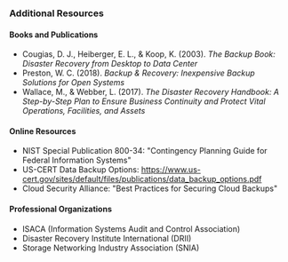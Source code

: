 ### Additional Resources

#### Books and Publications
- Cougias, D. J., Heiberger, E. L., & Koop, K. (2003). *The Backup Book: Disaster Recovery from Desktop to Data Center*
- Preston, W. C. (2018). *Backup & Recovery: Inexpensive Backup Solutions for Open Systems*
- Wallace, M., & Webber, L. (2017). *The Disaster Recovery Handbook: A Step-by-Step Plan to Ensure Business Continuity and Protect Vital Operations, Facilities, and Assets*

#### Online Resources
- NIST Special Publication 800-34: "Contingency Planning Guide for Federal Information Systems"
- US-CERT Data Backup Options: https://www.us-cert.gov/sites/default/files/publications/data_backup_options.pdf
- Cloud Security Alliance: "Best Practices for Securing Cloud Backups"

#### Professional Organizations
- ISACA (Information Systems Audit and Control Association)
- Disaster Recovery Institute International (DRII)
- Storage Networking Industry Association (SNIA)
